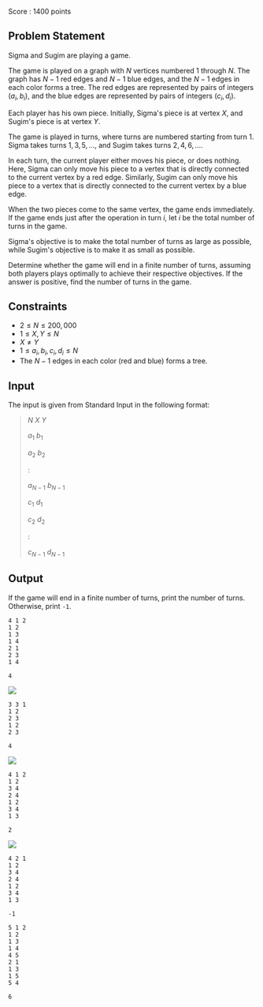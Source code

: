 Score : $1400$ points

## Problem Statement

Sigma and Sugim are playing a game.

The game is played on a graph with $N$ vertices numbered $1$ through $N$. The graph has $N-1$ red edges and $N-1$ blue edges, and the $N-1$ edges in each color forms a tree. The red edges are represented by pairs of integers $(a_i, b_i)$, and the blue edges are represented by pairs of integers $(c_i, d_i)$.

Each player has his own piece. Initially, Sigma's piece is at vertex $X$, and Sugim's piece is at vertex $Y$.

The game is played in turns, where turns are numbered starting from turn $1$. Sigma takes turns $1, 3, 5, ...$, and Sugim takes turns $2, 4, 6, ...$.

In each turn, the current player either moves his piece, or does nothing. Here, Sigma can only move his piece to a vertex that is directly connected to the current vertex by a red edge. Similarly, Sugim can only move his piece to a vertex that is directly connected to the current vertex by a blue edge.

When the two pieces come to the same vertex, the game ends immediately. If the game ends just after the operation in turn $i$, let $i$ be the total number of turns in the game.

Sigma's objective is to make the total number of turns as large as possible, while Sugim's objective is to make it as small as possible.

Determine whether the game will end in a finite number of turns, assuming both players plays optimally to achieve their respective objectives. If the answer is positive, find the number of turns in the game.

## Constraints

- $2 \leq N \leq 200,000$
- $1 \leq X, Y \leq N$
- $X \neq Y$
- $1 \leq a_i, b_i, c_i, d_i \leq N$
- The $N-1$ edges in each color (red and blue) forms a tree.

## Input

The input is given from Standard Input in the following format:

> $N$ $X$ $Y$
> 
> $a_1$ $b_1$
> 
> $a_2$ $b_2$
> 
> $:$
> 
> $a_{N-1}$ $b_{N-1}$
> 
> $c_1$ $d_1$
> 
> $c_2$ $d_2$
> 
> $:$
> 
> $c_{N-1}$ $d_{N-1}$

## Output

If the game will end in a finite number of turns, print the number of turns.
Otherwise, print `-1`.

```input1
4 1 2
1 2
1 3
1 4
2 1
2 3
1 4
```

```output1
4
```

![](https://atcoder.jp/img/agc005/0f55f48518cb9031ee9f1cc30f686228.png)

```input2
3 3 1
1 2
2 3
1 2
2 3
```

```output2
4
```

![](https://atcoder.jp/img/agc005/df982a9959ce46d5d5f63800f8972bff.png)

```input3
4 1 2
1 2
3 4
2 4
1 2
3 4
1 3
```

```output3
2
```

![](https://atcoder.jp/img/agc005/11ce9a2283a853025b7075769439d745.png)

```input4
4 2 1
1 2
3 4
2 4
1 2
3 4
1 3
```

```output4
-1
```

```input5
5 1 2
1 2
1 3
1 4
4 5
2 1
1 3
1 5
5 4
```

```output5
6
```